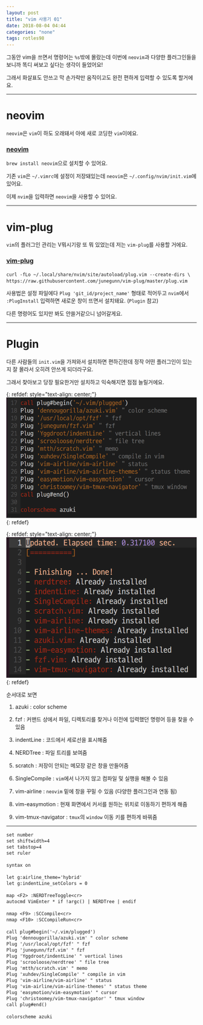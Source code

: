 ```yaml
---
layout: post
title: "vim 사용기 01"
date: 2018-08-04 04:44
categories: "none"
tags: rotles98
---
```


그동안 vim을 쓰면서 명령어는 `%s`밖에 몰랐는데 이번에 `neovim`과 다양한 플러그인들을 보니까 똑디 써보고 싶다는 생각이 들었어요!

그래서 화살표도 안쓰고 막 손가락만 움직이고도 완전 편하게 입력할 수 있도록 할거에요.

- - -
# neovim

`neovim`은 `vim`이 하도 오래돼서 아에 새로 코딩한 `vim`이에요.

### [neovim](https://github.com/neovim/neovim)

`brew install neovim`으로 설치할 수 있어요.

기존 `vim`은 `~/.vimrc`에 설정이 저장돼있는데 `neovim`은 `~/.config/nvim/init.vim`에 있어요.

이제 `nvim`을 입력하면 `neovim`을 사용할 수 있어요.

- - -
# vim-plug

`vim`의 플러그인 관리는 V뭐시기랑 또 뭐 있었는데 저는 `vim-plug`를 사용할 거에요.

### [vim-plug](https://github.com/junegunn/vim-plug)

`curl -fLo ~/.local/share/nvim/site/autoload/plug.vim --create-dirs \
    https://raw.githubusercontent.com/junegunn/vim-plug/master/plug.vim`

사용법은 설정 파일에다 `Plug 'git_id/project_name'` 형태로 적어두고 `nvim`에서 `:PlugInstall` 입력하면 새로운 창이 뜨면서 설치돼요. (`Plugin` 참고)

다른 명령어도 있지만 봐도 안쓸거같으니 넘어갈게요.

- - -
# Plugin

다른 사람들의 `init.vim`을 가져와서 설치하면 편하긴한데 정작 어떤 플러그인이 있는지 잘 몰라서 오히려 안쓰게 되더라구요.

그래서 찾아보고 당장 필요한거만 설치하고 익숙해지면 점점 늘릴거에요.

{: refdef: style="text-align: center;"}
![Plug](/img/none/vim_01/01.png)
{: refdef}

{: refdef: style="text-align: center;"}
![PlugInstall](/img/none/vim_01/02.png)
{: refdef}

순서대로 보면

1. azuki : color scheme

2. fzf : 커맨드 상에서 파일, 디렉토리를 찾거나 이전에 입력했던 명령어 등을 찾을 수 있음

3. indentLine : 코드에서 세로선을 표시해줌

4. NERDTree : 파일 트리를 보여줌

5. scratch : 저장이 안되는 메모장 같은 창을 만들어줌

6. SingleCompile : `vim`에서 나가지 않고 컴파일 및 실행을 해볼 수 있음

7. vim-airline : `neovim` 밑에 창을 꾸밀 수 있음 (다양한 플러그인과 연동 됨)

8. vim-easymotion : 현재 화면에서 커서를 원하는 위치로 이동하기 편하게 해줌

9. vim-tmux-navigator : `tmux`의 `window` 이동 키를 편하게 바꿔줌

- - -
```
set number
set shiftwidth=4
set tabstop=4
set ruler

syntax on

let g:airline_theme='hybrid'
let g:indentLine_setColors = 0

map <F2> :NERDTreeToggle<cr>
autocmd VimEnter * if !argc() | NERDTree | endif

nmap <F9> :SCCompile<cr>
nmap <F10> :SCCompileRun<cr>

call plug#begin('~/.vim/plugged')
Plug 'dennougorilla/azuki.vim' " color scheme
Plug '/usr/local/opt/fzf' " fzf
Plug 'junegunn/fzf.vim' " fzf
Plug 'Yggdroot/indentLine' " vertical lines
Plug 'scrooloose/nerdtree' " file tree
Plug 'mtth/scratch.vim' " memo
Plug 'xuhdev/SingleCompile' " compile in vim
Plug 'vim-airline/vim-airline' " status
Plug 'vim-airline/vim-airline-themes' " status theme
Plug 'easymotion/vim-easymotion' " cursor
Plug 'christoomey/vim-tmux-navigator' " tmux window
call plug#end()

colorscheme azuki
```
